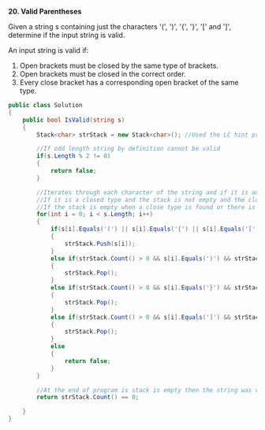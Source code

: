 **20. Valid Parentheses**

Given a string s containing just the characters '(', ')', '{', '}', '[' and ']', determine if the input string is valid.

An input string is valid if:

1. Open brackets must be closed by the same type of brackets.
2. Open brackets must be closed in the correct order.
3. Every close bracket has a corresponding open bracket of the same type.

```csharp
public class Solution
{
    public bool IsValid(string s)
    {
        Stack<char> strStack = new Stack<char>(); //Used the LC hint provided to use a Stack

        //If odd length string by definition cannot be valid
        if(s.Length % 2 != 0)
        {
            return false;
        }

        //Iterates through each character of the string and if it is an open-type: ( { [ adds to stack
        //If it is a closed type and the stack is not empty and the close matches the open at the top of the stack remove the open
        //If the stack is empty when a close type is found or there is not a corresponding correct match open type returns false
        for(int i = 0; i < s.Length; i++)
        {
            if(s[i].Equals('(') || s[i].Equals('{') || s[i].Equals('['))
            {
                strStack.Push(s[i]);
            }
            else if(strStack.Count() > 0 && s[i].Equals(')') && strStack.Peek().Equals('('))
            {
                strStack.Pop();
            }
            else if(strStack.Count() > 0 && s[i].Equals('}') && strStack.Peek().Equals('{'))
            {
                strStack.Pop();
            }
            else if(strStack.Count() > 0 && s[i].Equals(']') && strStack.Peek().Equals('['))
            {
                strStack.Pop();
            }
            else
            {
                return false;
            }
        }

        //At the end of program is stack is empty then the string was valid, otherwise it was invalid and returns false
        return strStack.Count() == 0;

    }
}
```
